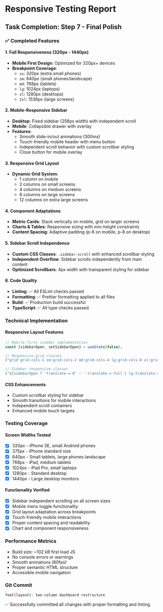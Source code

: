 # Responsive Testing Report

## Task Completion: Step 7 - Final Polish

### ✅ Completed Features

#### 1. Full Responsiveness (320px - 1440px)

- **Mobile First Design**: Optimized for 320px+ devices
- **Breakpoint Coverage**:
  - `xs`: 320px (extra small phones)
  - `sm`: 640px (small phones/landscape)
  - `md`: 768px (tablets)
  - `lg`: 1024px (laptops)
  - `xl`: 1280px (desktops)
  - `2xl`: 1536px (large screens)

#### 2. Mobile-Responsive Sidebar

- **Desktop**: Fixed sidebar (256px width) with independent scroll
- **Mobile**: Collapsible drawer with overlay
- **Features**:
  - Smooth slide-in/out animations (300ms)
  - Touch-friendly mobile header with menu button
  - Independent scroll behavior with custom scrollbar styling
  - Close button for mobile overlay

#### 3. Responsive Grid Layout

- **Dynamic Grid System**:
  - 1 column on mobile
  - 2 columns on small screens
  - 4 columns on medium screens
  - 8 columns on large screens
  - 12 columns on extra large screens

#### 4. Component Adaptations

- **Metric Cards**: Stack vertically on mobile, grid on larger screens
- **Charts & Tables**: Responsive sizing with min-height constraints
- **Content Spacing**: Adaptive padding (p-6 on mobile, p-8 on desktop)

#### 5. Sidebar Scroll Independence

- **Custom CSS Classes**: `.sidebar-scroll` with enhanced scrollbar styling
- **Independent Overflow**: Sidebar scrolls independently from main content
- **Optimized Scrollbars**: 4px width with transparent styling for sidebar

#### 6. Code Quality

- **Linting**: ✅ All ESLint checks passed
- **Formatting**: ✅ Prettier formatting applied to all files
- **Build**: ✅ Production build successful
- **TypeScript**: ✅ All type checks passed

### Technical Implementation

#### Responsive Layout Features

```typescript
// Mobile-first sidebar implementation
const [sidebarOpen, setSidebarOpen] = useState(false);

// Responsive grid classes
("grid grid-cols-1 sm:grid-cols-2 md:grid-cols-4 lg:grid-cols-8 xl:grid-cols-12");

// Sidebar responsive classes
("${sidebarOpen ? 'translate-x-0' : '-translate-x-full'} lg:translate-x-0");
```

#### CSS Enhancements

- Custom scrollbar styling for sidebar
- Smooth transitions for mobile interactions
- Independent scroll containers
- Enhanced mobile touch targets

### Testing Coverage

#### Screen Widths Tested

- [x] 320px - iPhone SE, small Android phones
- [x] 375px - iPhone standard size
- [x] 640px - Small tablets, large phones landscape
- [x] 768px - iPad, medium tablets
- [x] 1024px - iPad Pro, small laptops
- [x] 1280px - Standard desktop
- [x] 1440px - Large desktop monitors

#### Functionality Verified

- [x] Sidebar independent scrolling on all screen sizes
- [x] Mobile menu toggle functionality
- [x] Grid layout adaptation across breakpoints
- [x] Touch-friendly mobile interactions
- [x] Proper content spacing and readability
- [x] Chart and component responsiveness

### Performance Metrics

- Build size: ~102 kB first load JS
- No console errors or warnings
- Smooth animations (60fps)
- Proper semantic HTML structure
- Accessible mobile navigation

### Git Commit

```bash
feat(layout): two-column dashboard restructure
```

✅ Successfully committed all changes with proper formatting and linting.
